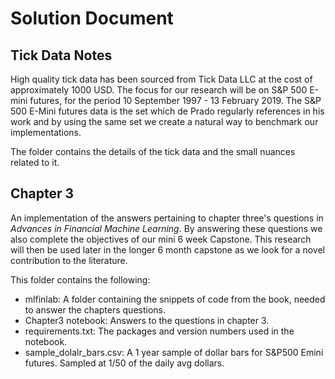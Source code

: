 # Solution Document

## Tick Data Notes
High quality tick data has been sourced from Tick Data LLC at the cost of approximately 1000 USD. The focus for our research will be on S&P 500 E-mini futures, for the period 10 September 1997 - 13 February 2019. The S&P 500 E-Mini futures data is the set which de Prado regularly references in his work and by using the same set we create a natural way to benchmark our implementations.

The folder contains the details of the tick data and the small nuances related to it.

## Chapter 3
An implementation of the answers pertaining to chapter three's questions in *Advances in Financial Machine Learning*. By answering these questions we also complete the objectives of our mini 6 week Capstone. This research will then be used later in the longer 6 month capstone as we look for a novel contribution to the literature. 

This folder contains the following:
* mlfinlab: A folder containing the snippets of code from the book, needed to answer the chapters questions.
* Chapter3 notebook: Answers to the questions in chapter 3.
* requirements.txt: The packages and version numbers used in the notebook.
* sample_dolalr_bars.csv: A 1 year sample of dollar bars for S&P500 Emini futures. Sampled at 1/50 of the daily avg dollars.
